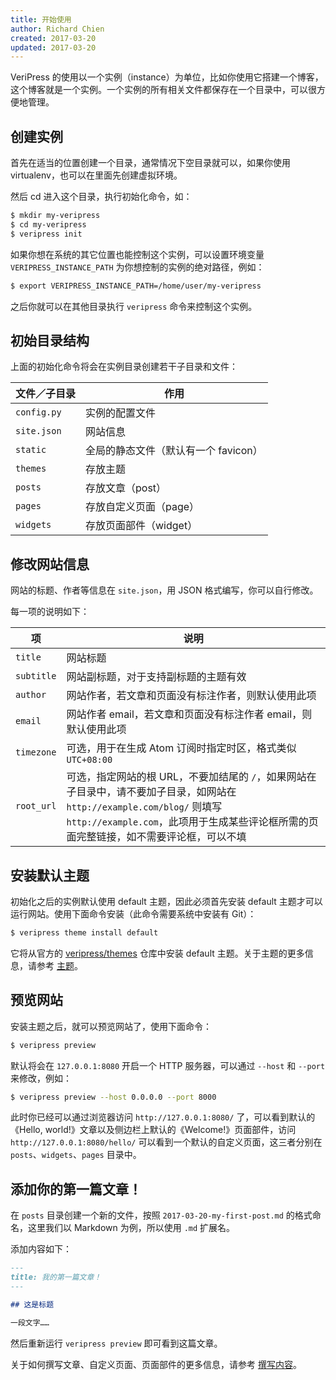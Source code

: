 ```yaml
---
title: 开始使用
author: Richard Chien
created: 2017-03-20
updated: 2017-03-20
---
```


VeriPress 的使用以一个实例（instance）为单位，比如你使用它搭建一个博客，这个博客就是一个实例。一个实例的所有相关文件都保存在一个目录中，可以很方便地管理。

## 创建实例

首先在适当的位置创建一个目录，通常情况下空目录就可以，如果你使用 virtualenv，也可以在里面先创建虚拟环境。

然后 cd 进入这个目录，执行初始化命令，如：

```sh
$ mkdir my-veripress
$ cd my-veripress
$ veripress init
```

如果你想在系统的其它位置也能控制这个实例，可以设置环境变量 `VERIPRESS_INSTANCE_PATH` 为你想控制的实例的绝对路径，例如：

```sh
$ export VERIPRESS_INSTANCE_PATH=/home/user/my-veripress
```

之后你就可以在其他目录执行 `veripress` 命令来控制这个实例。

## 初始目录结构

上面的初始化命令将会在实例目录创建若干子目录和文件：

| 文件／子目录      | 作用                     |
| ----------- | ---------------------- |
| `config.py` | 实例的配置文件                |
| `site.json` | 网站信息                   |
| `static`    | 全局的静态文件（默认有一个 favicon） |
| `themes`    | 存放主题                   |
| `posts`     | 存放文章（post）             |
| `pages`     | 存放自定义页面（page）          |
| `widgets`   | 存放页面部件（widget）         |

## 修改网站信息

网站的标题、作者等信息在 `site.json`，用 JSON 格式编写，你可以自行修改。

每一项的说明如下：

| 项          | 说明                                       |
| ---------- | ---------------------------------------- |
| `title`    | 网站标题                                     |
| `subtitle` | 网站副标题，对于支持副标题的主题有效                       |
| `author`   | 网站作者，若文章和页面没有标注作者，则默认使用此项                |
| `email`    | 网站作者 email，若文章和页面没有标注作者 email，则默认使用此项    |
| `timezone` | 可选，用于在生成 Atom 订阅时指定时区，格式类似 `UTC+08:00`   |
| `root_url` | 可选，指定网站的根 URL，不要加结尾的 `/`，如果网站在子目录中，请不要加子目录，如网站在 `http://example.com/blog/` 则填写 `http://example.com`，此项用于生成某些评论框所需的页面完整链接，如不需要评论框，可以不填 |

## 安装默认主题

初始化之后的实例默认使用 default 主题，因此必须首先安装 default 主题才可以运行网站。使用下面命令安装（此命令需要系统中安装有 Git）：

```sh
$ veripress theme install default
```

它将从官方的 [veripress/themes](https://github.com/veripress/themes) 仓库中安装 default 主题。关于主题的更多信息，请参考 [主题](theme.html)。

## 预览网站

安装主题之后，就可以预览网站了，使用下面命令：

```sh
$ veripress preview
```

默认将会在 `127.0.0.1:8080` 开启一个 HTTP 服务器，可以通过 `--host` 和 `--port` 来修改，例如：

```sh
$ veripress preview --host 0.0.0.0 --port 8000
```

此时你已经可以通过浏览器访问 `http://127.0.0.1:8080/` 了，可以看到默认的《Hello, world!》文章以及侧边栏上默认的《Welcome!》页面部件，访问 `http://127.0.0.1:8080/hello/` 可以看到一个默认的自定义页面，这三者分别在 `posts`、`widgets`、`pages` 目录中。

## 添加你的第一篇文章！

在 `posts` 目录创建一个新的文件，按照 `2017-03-20-my-first-post.md` 的格式命名，这里我们以 Markdown 为例，所以使用 `.md` 扩展名。

添加内容如下：

```md
---
title: 我的第一篇文章！
---

## 这是标题

一段文字……
```

然后重新运行 `veripress preview` 即可看到这篇文章。

关于如何撰写文章、自定义页面、页面部件的更多信息，请参考 [撰写内容](writing.html)。
